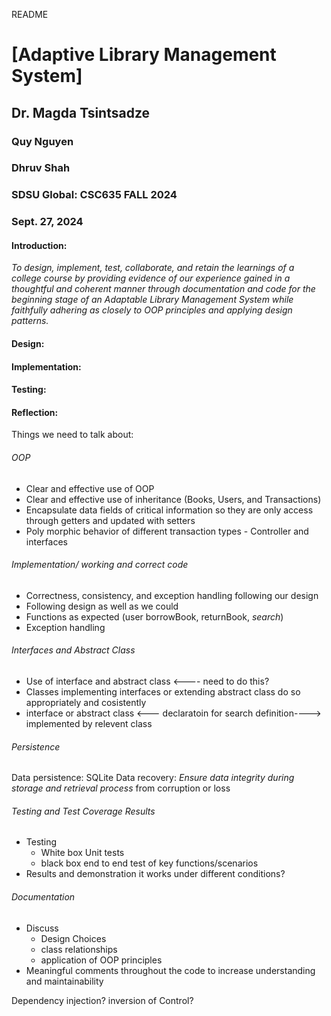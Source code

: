 README
# [Adaptive Library Management System]
## Dr. Magda Tsintsadze
### Quy Nguyen
### Dhruv Shah
### SDSU Global: CSC635 FALL 2024
### Sept. 27, 2024

#### Introduction:
*To design, implement, test, collaborate, and retain the learnings of a college course by providing evidence of our experience gained in a thoughtful and coherent manner through documentation and code for the beginning stage of an Adaptable Library Management System while faithfully adhering as closely to OOP principles and applying design patterns.*

#### **Design:**


#### **Implementation:**

#### **Testing:**

#### **Reflection:**


Things we need to talk about:

###### OOP
+ Clear and effective use of OOP
+ Clear and effective use of inheritance (Books, Users, and Transactions)
+ Encapsulate data fields of critical information so they are only access through getters and updated with setters
+ Poly morphic behavior of different transaction types - Controller and interfaces

###### Implementation/ working and correct code
- Correctness, consistency, and exception handling following our design
- Following design as well as we could
- Functions as expected (user borrowBook, returnBook, *search*)
- Exception handling

###### Interfaces and Abstract Class
* Use of interface and abstract class <---- need to do this?
* Classes implementing interfaces or extending abstract class do so appropriately and cosistently
* interface or abstract class <--- declaratoin for search definition----> implemented by relevent class

###### Persistence
Data persistence: SQLite
Data recovery: *Ensure data integrity during storage and retrieval process* from corruption or loss

###### Testing and Test Coverage Results
* Testing
    * White box Unit tests
    * black box end to end test of key functions/scenarios
* Results and demonstration it works under different conditions?

###### Documentation
* Discuss
    * Design Choices
    * class relationships
    * application of OOP principles
* Meaningful comments throughout the code to increase understanding and maintainability



Dependency injection?
inversion of Control?